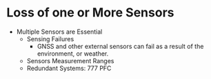 # Loss of one or More Sensors

* Multiple Sensors are Essential
  * Sensing Failures
    * GNSS and other external sensors can fail as a result of the environment, or weather.
  * Sensors Measurement Ranges
  * Redundant Systems: 777 PFC
